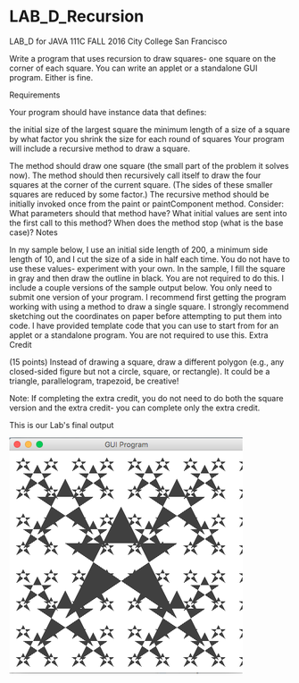 # LAB_D_Recursion
LAB_D for JAVA 111C FALL 2016 City College San Francisco

Write a program that uses recursion to draw squares- one square on the corner of each square. You can write an applet or a standalone GUI program. Either is fine.

Requirements

Your program should have instance data that defines:

the initial size of the largest square
the minimum length of a size of a square
by what factor you shrink the size for each round of squares
Your program will include a recursive method to draw a square.

The method should draw one square (the small part of the problem it solves now).
The method should then recursively call itself to draw the four squares at the corner of the current square. (The sides of these smaller squares are reduced by some factor.)
The recursive method should be initially invoked once from the paint or paintComponent method.
Consider:
What parameters should that method have?
What initial values are sent into the first call to this method?
When does the method stop (what is the base case)?
Notes

In my sample below, I use an initial side length of 200, a minimum side length of 10, and I cut the size of a side in half each time.
You do not have to use these values- experiment with your own.
In the sample, I fill the square in gray and then draw the outline in black. You are not required to do this.
I include a couple versions of the sample output below. You only need to submit one version of your program.
I recommend first getting the program working with using a method to draw a single square.
I strongly recommend sketching out the coordinates on paper before attempting to put them into code.
I have provided template code that you can use to start from for an applet or a standalone program. You are not required to use this.
Extra Credit

(15 points) Instead of drawing a square, draw a different polygon (e.g., any closed-sided figure but not a circle, square, or rectangle). It could be a triangle, parallelogram, trapezoid, be creative!

Note: If completing the extra credit, you do not need to do both the square version and the extra credit- you can complete only the extra credit.

This is our Lab's final output

![](/image/finaloutput_star.png)

 
